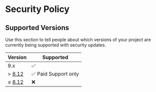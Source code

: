 # Security Policy

## Supported Versions

Use this section to tell people about which versions of your project are
currently being supported with security updates.

| Version | Supported |
| ------- | --------- |
| 9.x | ✅ |
| > [8.12](https://github.com/d2phap/ImageGlass/releases/tag/8.12.4.30) | ✅ Paid Support only |
| ≤ [8.12](https://github.com/d2phap/ImageGlass/releases/tag/8.12.4.30) | ❌ |

